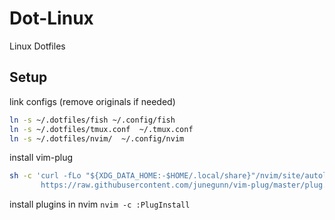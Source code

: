 # Dot-Linux

Linux Dotfiles

## Setup

link configs (remove originals if needed)
```sh
ln -s ~/.dotfiles/fish ~/.config/fish
ln -s ~/.dotfiles/tmux.conf  ~/.tmux.conf
ln -s ~/.dotfiles/nvim/  ~/.config/nvim
```

install vim-plug
```sh
sh -c 'curl -fLo "${XDG_DATA_HOME:-$HOME/.local/share}"/nvim/site/autoload/plug.vim --create-dirs \
       https://raw.githubusercontent.com/junegunn/vim-plug/master/plug.vim'
```

install plugins in nvim
`nvim -c :PlugInstall`
